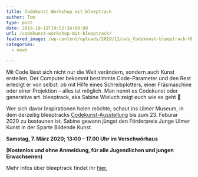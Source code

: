 ```yaml
---
title: Codekunst Workshop mit bleeptrack
author: Tom
type: post
date: 2019-10-19T19:52:34+00:00
url: /codekunst-workshop-mit-bleeptrack/
featured_image: /wp-content/uploads/2019/11/ads_Codekunst-bleeptrack-HD-1200x675.jpg
categories:
  - news

---
```

Mit Code lässt sich nicht nur die Welt verändern, sondern auch Kunst erstellen. Der Computer bekommt bestimmte Code-Parameter und den Rest erledigt er von selbst: ob mit Hilfe eines Schreibplotters, einer Fräsmaschine oder einer Projektion &#8211; alles ist möglich. Man nennt es Codekunst oder generative art. bleeptrack, aka Sabine Wieluch zeigt euch wie es geht 🙂

Wer sich davor Inspirationen holen möchte, schaut ins Ulmer Museum, in dem derzeitig bleeptracks [Codekunst-Ausstellung][1] bis zum 23. Feburar 2020 zu bestaunen ist. Sabine gewann jüngst den Förderpreis Junge Ulmer Kunst in der Sparte Bildende Kunst.

**Samstag, 7. März 2020; 13:00 – 17.00 Uhr im Verschwörhaus** 

**(Kostenlos und ohne Anmeldung, für alle Jugendlichen und jungen Erwachsenen)**

Mehr Infos über bleeptrack findet ihr [hier.][2]

 [1]: https://museumulm.de/ausstellung/foerderpreis-junge-ulmer-kunst-bleeptrack-code-kunst/
 [2]: https://www.bleeptrack.de